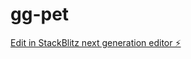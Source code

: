 # gg-pet

[Edit in StackBlitz next generation editor ⚡️](https://stackblitz.com/~/github.com/AhmatAga123/gg-pet)